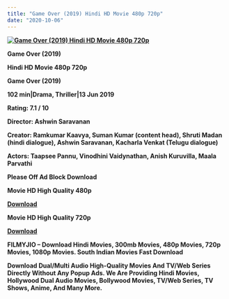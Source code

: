 ```yaml
---
title: "Game Over (2019) Hindi HD Movie 480p 720p"
date: "2020-10-06"
---
```


[**![Game Over (2019) Hindi HD Movie 480p 720p ](https://1.bp.blogspot.com/-4x-10FIJsr8/XxmMVDKlmVI/AAAAAAAAEHQ/0qNdiVPFykgtHMKxKbe5aLypDT7Idk5HwCLcBGAsYHQ/s1600/gameover.webp "Game Over (2019) Hindi HD Movie 480p 720p ")**](https://1.bp.blogspot.com/-4x-10FIJsr8/XxmMVDKlmVI/AAAAAAAAEHQ/0qNdiVPFykgtHMKxKbe5aLypDT7Idk5HwCLcBGAsYHQ/s1600/gameover.webp)

 **Game Over (2019)**

**Hindi HD Movie 480p 720p** 

**Game Over (2019)**

**102 min|Drama, Thriller|13 Jun 2019**

**Rating: 7.1 / 10** 

**Director: Ashwin Saravanan**

**Creator: Ramkumar Kaavya, Suman Kumar (content head), Shruti Madan (hindi dialogue), Ashwin Saravanan, Kacharla Venkat (Telugu dialogue)**

**Actors: Taapsee Pannu, Vinodhini Vaidynathan, Anish Kuruvilla, Maala Parvathi**

**Please Off Ad Block Download**

 **Movie HD High Quality 480p** 

**[Download](https://zee.gl/Aqo15Xc)** 

 **Movie HD High Quality 720p** 

**[Download](https://zee.gl/ELwa)** 

**FILMYJIO – Download Hindi Movies, 300mb Movies, 480p Movies, 720p Movies, 1080p Movies. South Indian Movies Fast Download**

**Download Dual/Multi Audio High-Quality Movies And TV/Web Series Directly Without Any Popup Ads. We Are Providing Hindi Movies, Hollywood Dual Audio Movies, Bollywood Movies, TV/Web Series, TV Shows, Anime, And Many More.**
